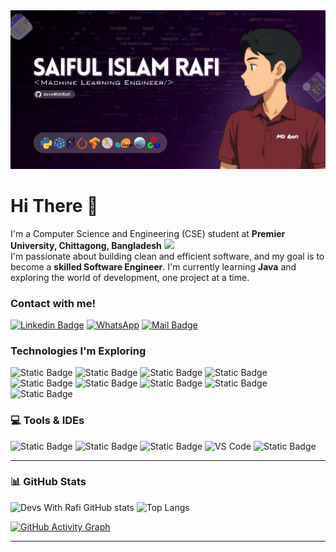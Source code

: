 
<img src="https://github.com/devsWithRafi/devsWithRafi/blob/main/Saiful-Islam-Rafi-Github-benner-image.png">



# Hi There 👋
I'm a Computer Science and Engineering (CSE) student at <b>Premier University, Chittagong, Bangladesh</b> <img src="https://encrypted-tbn0.gstatic.com/images?q=tbn:ANd9GcRdJLKt7BWRIjFtCTU9BebFOvk0G0tSXb09pA&s" width="18"/><br>
I'm passionate about building clean and efficient software, and my goal is to become a <b>skilled Software Engineer</b>. I'm currently learning <b>Java</b> and exploring the world of development, one project at a time.


<h3>Contact with me!</h3>

[![Linkedin Badge](https://img.shields.io/badge/LinkedIn-0077B5?style=for-the-badge&logo=linkedin&logoColor=white)](https://www.linkedin.com/in/saiful-islam-rafi-6705602a6/)
[![WhatsApp](https://img.shields.io/badge/whatsapp-%2325D366?style=for-the-badge&logo=whatsapp&logoColor=white)](https://wa.me/8801316999517)
[![Mail Badge](https://img.shields.io/badge/Gmail-D14836?style=for-the-badge&logo=gmail&logoColor=white)](mailto:mrrafiwebdev@gmail.com)


<h3>Technologies I'm Exploring</h3>
  
![Static Badge](https://img.shields.io/badge/Python-3776AB?style=for-the-badge&logo=python&logoColor=white&labelColor=black)
![Static Badge](https://img.shields.io/badge/NumPy-013243?style=for-the-badge&logo=numpy&logoColor=white&labelColor=black)
![Static Badge](https://img.shields.io/badge/pandas-150458?style=for-the-badge&logo=pandas&logoColor=white&labelColor=black)
![Static Badge](https://img.shields.io/badge/pytorch-EE4C2C?style=for-the-badge&logo=pytorch&logoColor=white&labelColor=black)
![Static Badge](https://img.shields.io/badge/tensorflow-FF6F00?style=for-the-badge&logo=tensorflow&logoColor=white&labelColor=black)
![Static Badge](https://img.shields.io/badge/Matplotlib-11557C?style=for-the-badge&logo=matplotlib&logoColor=white&labelColor=black)
![Static Badge](https://img.shields.io/badge/Scikit--Learn-F7931E?style=for-the-badge&logo=scikitlearn&logoColor=white&labelColor=black)
![Static Badge](https://img.shields.io/badge/opencv-5C3EE8?style=for-the-badge&logo=opencv&logoColor=white&labelColor=black)
![Static Badge](https://img.shields.io/badge/Seaborn-0099CC?style=for-the-badge&logo=Seaborn&logoColor=white&labelColor=black)


<h3>💻 Tools & IDEs</h3>

![Static Badge](https://img.shields.io/badge/Jupyter-F37626?style=for-the-badge&logo=jupyter&logoColor=white&labelColor=black)
![Static Badge](https://img.shields.io/badge/googlecolab-F9AB00?style=for-the-badge&logo=googlecolab&logoColor=white&labelColor=black)
![Static Badge](https://img.shields.io/badge/pycharm-%23000000?style=for-the-badge&logo=pycharm&logoColor=white&labelColor=black)
![VS Code](https://img.shields.io/badge/VS_Code-007ACC?style=for-the-badge&logo=visual-studio-code&logoColor=white) 
![Static Badge](https://img.shields.io/badge/git-%23F05032?style=for-the-badge&logo=git&logoColor=white&labelColor=black)

 
---

### 📊 GitHub Stats  

![Devs With Rafi GitHub stats](https://github-readme-stats.vercel.app/api?username=devsWithRafi&show_icons=true&theme=radical&cache_seconds=60) ![Top Langs](https://github-readme-stats.vercel.app/api/top-langs/?username=devsWithRafi&layout=compact&theme=radical&cache_seconds=60)

[![GitHub Activity Graph](https://github-readme-activity-graph.vercel.app/graph?username=devsWithRafi&bg_color=0d1117&color=ff4d7a&line=ff1a4d&point=ff6680&area=true&hide_border=true)](https://github.com/YOUR_USERNAME/github-readme-activity-graph)










---

